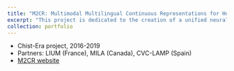 ```yaml
---
title: "M2CR: Multimodal Multilingual Continuous Representations for Human Language Understanding"
excerpt: "This project is dedicated to the creation of a unified neural architecture for multimodal and multilingual human language understanding.<br/> <a href='http://m2cr.univ-lemans.fr' > <img src='/images/logo_m2cr.png' width='200px'> </a>"
collection: portfolio
---
```


* Chist-Era project, 2016-2019
* Partners: LIUM (France), MILA (Canada), CVC-LAMP (Spain)
* [M2CR website](http://m2cr.univ-lemans.fr)

<!-- @@papers_project(M2CR) -->
